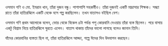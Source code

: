 ওসমান গণি ও মো. ইমরান খান, তাঁরা দুজন বন্ধু। পাশাপাশি সহকর্মীও। তাঁরা দুজনই একটি মাদ্রাসার শিক্ষক। সন্ধ্যা রাতে তাঁরা হাতিরঝিলে একটি বেঞ্চে বসে গল্প করছিলেন। তখন বাতাসও বইছিল বেশ।

ওসমান গণি প্রথম আলোকে বলেন, ভোর থেকে বিকেল ৪টা পর্যন্ত পশু কোরবানি দেওয়ায় তাঁরা ব্যস্ত ছিলেন। পরে বাসায় একটু বিশ্রাম নিয়ে হাতিরঝিলে ঘুরতে এলেন। বাতাস থাকায় তাঁদের ভালো লাগছে বলেও জানান তিনি।

যাঁদের কোরবানির ব্যস্ততা ছিল না, তাঁরা হাতিরঝিলে আড্ডা, গল্পে ঈদের দিন উদযাপন করছেন।
